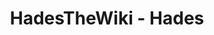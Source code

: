 ---
layout: layout-page.njk
title: HadesTheWiki - Hades
description: Página de Hades de HadesTheWiki
---